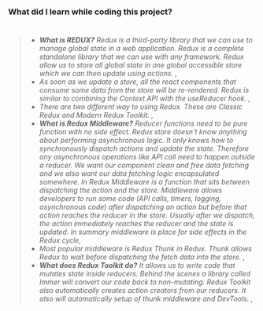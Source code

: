 ### What did I learn while coding this project?

> #
>
> - _**What is REDUX?** Redux is a third-party library that we can use to manage global state in a web application. Redux is a complete standalone library that we can use with any framework. Redux allow us to store all global state in one global accessible store which we can then update using actions. ,_
> - _As soon as we update a store, all the react components that consume some data from the store will be re-rendered. Redux is similar to combining the Context API with the useReducer hook. ,_
> - _There are two different way to using Redux. These are Classic Redux and Modern Redux Toolkit. ,_
> - _**What is Redux Middleware?** Reducer functions need to be pure function with no side effect. Redux store doesn't know anything about performing asynchronous logic. It only knows how to synchronously dispatch actions and update the state. Therefore any asynchronous operations like API call need to happen outside a reducer. We want our component clean and free data fetching and we also want our data fetching logic encapsulated somewhere. In Redux Middleware is a function that sits between dispatching the action and the store. Middleware allows developers to run some code (API calls, timers, logging, asynchronous code) after dispatching an action but before that action reaches the reducer in the store. Usually after we dispatch, the action immediately reaches the reducer and the state is updated. In summary middleware is place for side effects in the Redux cycle,_
> - _Most popular middleware is Redux Thunk in Redux. Thunk allows Redux to wait before dispatching the fetch data into the store. ,_
> - _**What does Redux Toolkit do?** It allows us to write code that mutates state inside reducers. Behind the scenes a library called Immer will convert our code back to non-mutating. Redux Toolkit also automatically creates action creators from our reducers. It also will automatically setup of thunk middleware and DevTools. ,_
>
> #
